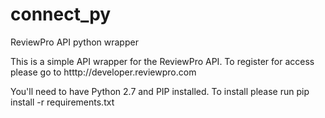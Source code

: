 connect_py
==========

ReviewPro API python wrapper

This is a simple API wrapper for the ReviewPro API.  To register for access please go to htttp://developer.reviewpro.com 

You'll need to have Python 2.7 and PIP installed.  To install please run pip install -r requirements.txt 

